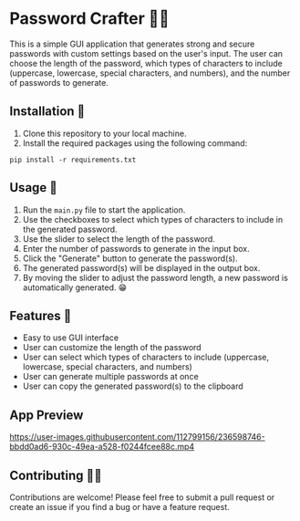 # Password Crafter 🔐💪

This is a simple GUI application that generates strong and secure passwords with custom settings based on the user's input. The user can choose the length of the password, which types of characters to include (uppercase, lowercase, special characters, and numbers), and the number of passwords to generate.

## Installation 🚀

1. Clone this repository to your local machine.
2. Install the required packages using the following command:
```
pip install -r requirements.txt
```

## Usage 📝

1. Run the `main.py` file to start the application.
2. Use the checkboxes to select which types of characters to include in the generated password.
3. Use the slider to select the length of the password.
4. Enter the number of passwords to generate in the input box.
5. Click the "Generate" button to generate the password(s).
6. The generated password(s) will be displayed in the output box.
7. By moving the slider to adjust the password length, a new password is automatically generated. 😁

## Features 🎉

- Easy to use GUI interface
- User can customize the length of the password
- User can select which types of characters to include (uppercase, lowercase, special characters, and numbers)
- User can generate multiple passwords at once
- User can copy the generated password(s) to the clipboard

## App Preview

https://user-images.githubusercontent.com/112799156/236598746-bbdd0ad6-930c-49ea-a528-f0244fcee88c.mp4

## Contributing 👨‍💻

Contributions are welcome! Please feel free to submit a pull request or create an issue if you find a bug or have a feature request.
